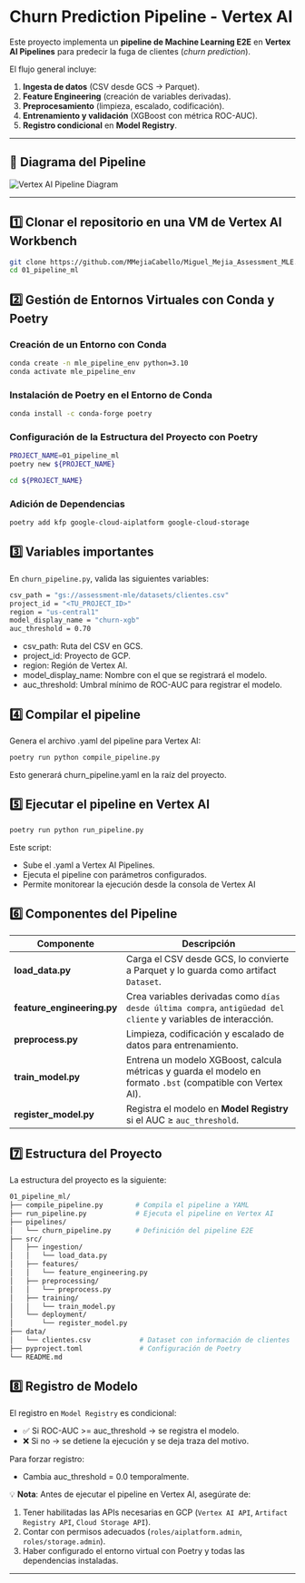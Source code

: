 # Churn Prediction Pipeline - Vertex AI

Este proyecto implementa un **pipeline de Machine Learning E2E** en **Vertex AI Pipelines** para predecir la fuga de clientes (*churn prediction*).

El flujo general incluye:
1. **Ingesta de datos** (CSV desde GCS → Parquet).
2. **Feature Engineering** (creación de variables derivadas).
3. **Preprocesamiento** (limpieza, escalado, codificación).
4. **Entrenamiento y validación** (XGBoost con métrica ROC-AUC).
5. **Registro condicional** en **Model Registry**.

---

## 📌 Diagrama del Pipeline

![Vertex AI Pipeline Diagram](data/docs/img/churn_pipeline_diagram.png)


---

## 1️⃣ Clonar el repositorio en una VM de Vertex AI Workbench

```bash
git clone https://github.com/MMejiaCabello/Miguel_Mejia_Assessment_MLE.git
cd 01_pipeline_ml
```

## 2️⃣ Gestión de Entornos Virtuales con Conda y Poetry
    
### Creación de un Entorno con Conda
    
```sh
conda create -n mle_pipeline_env python=3.10
conda activate mle_pipeline_env
```

### Instalación de Poetry en el Entorno de Conda

```sh
conda install -c conda-forge poetry

```

### Configuración de la Estructura del Proyecto con Poetry

```sh
PROJECT_NAME=01_pipeline_ml
poetry new ${PROJECT_NAME}

cd ${PROJECT_NAME}
```

### Adición de Dependencias

```sh
poetry add kfp google-cloud-aiplatform google-cloud-storage
```

## 3️⃣ Variables importantes

En `churn_pipeline.py`, valida las siguientes variables:

```sh
csv_path = "gs://assessment-mle/datasets/clientes.csv"
project_id = "<TU_PROJECT_ID>"
region = "us-central1"
model_display_name = "churn-xgb"
auc_threshold = 0.70
```

- csv_path: Ruta del CSV en GCS.
- project_id: Proyecto de GCP.
- region: Región de Vertex AI.
- model_display_name: Nombre con el que se registrará el modelo.
- auc_threshold: Umbral mínimo de ROC-AUC para registrar el modelo.


## 4️⃣ Compilar el pipeline

Genera el archivo .yaml del pipeline para Vertex AI:

```sh
poetry run python compile_pipeline.py
```
Esto generará churn_pipeline.yaml en la raíz del proyecto.

## 5️⃣ Ejecutar el pipeline en Vertex AI


```sh
poetry run python run_pipeline.py
```
Este script:

- Sube el .yaml a Vertex AI Pipelines.
- Ejecuta el pipeline con parámetros configurados.
- Permite monitorear la ejecución desde la consola de Vertex AI

## 6️⃣ Componentes del Pipeline

| Componente                  | Descripción                                                                                                    |
| --------------------------- | -------------------------------------------------------------------------------------------------------------- |
| **load_data.py**            | Carga el CSV desde GCS, lo convierte a Parquet y lo guarda como artifact `Dataset`.                            |
| **feature_engineering.py**  | Crea variables derivadas como `días desde última compra`, `antigüedad del cliente` y variables de interacción. |
| **preprocess.py**           | Limpieza, codificación y escalado de datos para entrenamiento.                                                 |
| **train_model.py**          | Entrena un modelo XGBoost, calcula métricas y guarda el modelo en formato `.bst` (compatible con Vertex AI).   |
| **register_model.py**       | Registra el modelo en **Model Registry** si el AUC ≥ `auc_threshold`.                                          |


## 7️⃣ Estructura del Proyecto

La estructura del proyecto es la siguiente:

```bash
01_pipeline_ml/
├── compile_pipeline.py        # Compila el pipeline a YAML
├── run_pipeline.py            # Ejecuta el pipeline en Vertex AI
├── pipelines/
│   └── churn_pipeline.py      # Definición del pipeline E2E
├── src/
│   ├── ingestion/
│   │   └── load_data.py
│   ├── features/
│   │   └── feature_engineering.py
│   ├── preprocessing/
│   │   └── preprocess.py
│   ├── training/
│   │   └── train_model.py
│   └── deployment/
│       └── register_model.py
├── data/
│   └── clientes.csv            # Dataset con información de clientes
├── pyproject.toml              # Configuración de Poetry
└── README.md
```

## 8️⃣ Registro de Modelo

El registro en `Model Registry` es condicional:
- ✅ Si ROC-AUC >= auc_threshold → se registra el modelo.
- ❌ Si no → se detiene la ejecución y se deja traza del motivo.

Para forzar registro:
- Cambia auc_threshold = 0.0 temporalmente.

💡 **Nota**: Antes de ejecutar el pipeline en Vertex AI, asegúrate de:
1. Tener habilitadas las APIs necesarias en GCP (`Vertex AI API`, `Artifact Registry API`, `Cloud Storage API`).
2. Contar con permisos adecuados (`roles/aiplatform.admin`, `roles/storage.admin`).
3. Haber configurado el entorno virtual con Poetry y todas las dependencias instaladas.

---